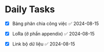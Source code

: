 # Daily Tasks
- [x] Bảng phân chia công việc ✅ 2024-08-15
- [x] LoRa (ở phần appendix) ✅ 2024-08-15
- [x] Link bộ dữ liệu ✅ 2024-08-15

